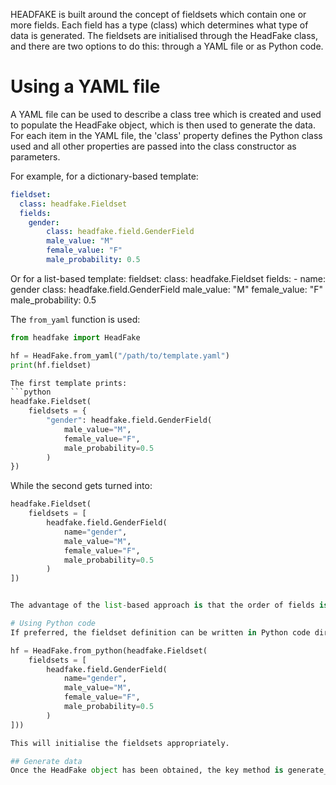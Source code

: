 HEADFAKE is built around the concept of fieldsets which contain one or more fields.  Each field has a type (class) which determines what type of data is generated. The fieldsets are initialised through the HeadFake class, and there are two options to do this: through a YAML file or as Python code.

# Using a YAML file
A YAML file can be used to describe a class tree which is created and used to populate the HeadFake object, which is then used to generate the data. For each item in the YAML file, the 'class' property defines the Python class used and all other properties are passed into the class constructor as parameters.

For example, for a dictionary-based template:

```yaml
fieldset:
  class: headfake.Fieldset
  fields:
    gender:
        class: headfake.field.GenderField
        male_value: "M"
        female_value: "F"
        male_probability: 0.5
```

Or for a list-based template:
fieldset:
  class: headfake.Fieldset
  fields:
      - name: gender
        class: headfake.field.GenderField
        male_value: "M"
        female_value: "F"
        male_probability: 0.5

The `from_yaml` function is used:

```python
from headfake import HeadFake

hf = HeadFake.from_yaml("/path/to/template.yaml")
print(hf.fieldset)

The first template prints:
```python
headfake.Fieldset(
    fieldsets = {
        "gender": headfake.field.GenderField(
            male_value="M",
            female_value="F",
            male_probability=0.5
        )
})

```

While the second gets turned into:
```python
headfake.Fieldset(
    fieldsets = [
        headfake.field.GenderField(
            name="gender",
            male_value="M",
            female_value="F",
            male_probability=0.5
        )
])


The advantage of the list-based approach is that the order of fields is always retained, whereas it may not with a dictionary-based template - as the YAML specification does not retain the order of values in the file.

# Using Python code
If preferred, the fieldset definition can be written in Python code directly. This should be fed to the `from_python` method:

hf = HeadFake.from_python(headfake.Fieldset(
    fieldsets = [
        headfake.field.GenderField(
            name="gender",
            male_value="M",
            female_value="F",
            male_probability=0.5
        )
]))

This will initialise the fieldsets appropriately.

## Generate data
Once the HeadFake object has been obtained, the key method is generate_data which processes each field to create a pandas DataFrame containing the specified number of rows of generated data.
